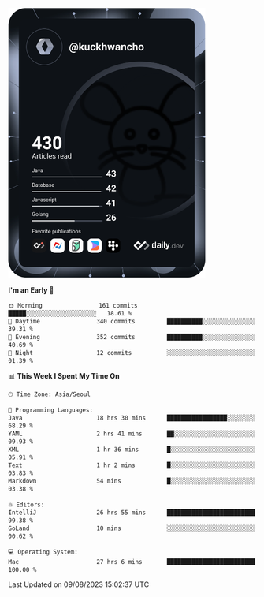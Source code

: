 <a href="https://app.daily.dev/kuckhwancho"><img src="https://github.com/kuckjwi0928/kuckjwi0928/blob/master/devcard.svg" width="400" alt="Kuckjwi Devcard"/></a>

<!--START_SECTION:waka-->
**I'm an Early 🐤** 

```text
🌞 Morning                161 commits         █████░░░░░░░░░░░░░░░░░░░░   18.61 % 
🌆 Daytime                340 commits         ██████████░░░░░░░░░░░░░░░   39.31 % 
🌃 Evening                352 commits         ██████████░░░░░░░░░░░░░░░   40.69 % 
🌙 Night                  12 commits          ░░░░░░░░░░░░░░░░░░░░░░░░░   01.39 % 
```


📊 **This Week I Spent My Time On** 

```text
🕑︎ Time Zone: Asia/Seoul

💬 Programming Languages: 
Java                     18 hrs 30 mins      █████████████████░░░░░░░░   68.29 % 
YAML                     2 hrs 41 mins       ██░░░░░░░░░░░░░░░░░░░░░░░   09.93 % 
XML                      1 hr 36 mins        █░░░░░░░░░░░░░░░░░░░░░░░░   05.91 % 
Text                     1 hr 2 mins         █░░░░░░░░░░░░░░░░░░░░░░░░   03.83 % 
Markdown                 54 mins             █░░░░░░░░░░░░░░░░░░░░░░░░   03.38 % 

🔥 Editors: 
IntelliJ                 26 hrs 55 mins      █████████████████████████   99.38 % 
GoLand                   10 mins             ░░░░░░░░░░░░░░░░░░░░░░░░░   00.62 % 

💻 Operating System: 
Mac                      27 hrs 6 mins       █████████████████████████   100.00 % 
```


 Last Updated on 09/08/2023 15:02:37 UTC
<!--END_SECTION:waka-->
